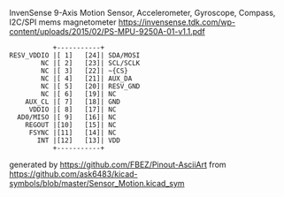 InvenSense 9-Axis Motion Sensor, Accelerometer, Gyroscope, Compass, I2C/SPI
mems magnetometer
https://invensense.tdk.com/wp-content/uploads/2015/02/PS-MPU-9250A-01-v1.1.pdf


	           +-----------+
	RESV_VDDIO |[ 1]   [24]| SDA/MOSI
	        NC |[ 2]   [23]| SCL/SCLK
	        NC |[ 3]   [22]| ~{CS}
	        NC |[ 4]   [21]| AUX_DA
	        NC |[ 5]   [20]| RESV_GND
	        NC |[ 6]   [19]| NC
	    AUX_CL |[ 7]   [18]| GND
	     VDDIO |[ 8]   [17]| NC
	  AD0/MISO |[ 9]   [16]| NC
	    REGOUT |[10]   [15]| NC
	     FSYNC |[11]   [14]| NC
	       INT |[12]   [13]| VDD
	           +-----------+


generated by https://github.com/FBEZ/Pinout-AsciiArt from https://github.com/ask6483/kicad-symbols/blob/master/Sensor_Motion.kicad_sym